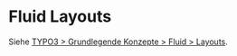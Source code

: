 # Fluid Layouts

Siehe [TYPO3 > Grundlegende Konzepte > Fluid > Layouts](https://muk.jkphl.is/scripts/typo3.html#layouts).
